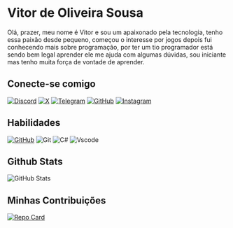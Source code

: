 # Vitor de Oliveira Sousa
Olá, prazer, meu nome é Vitor e sou um apaixonado pela tecnologia, tenho essa paixão desde pequeno, começou o interesse por jogos depois fui conhecendo mais sobre programação, por ter um tio programador está sendo bem legal aprender ele me ajuda com algumas dúvidas, sou iniciante mas tenho muita força de vontade de aprender.

## Conecte-se comigo
[![Discord](https://img.shields.io/badge/Discord-696969?style=for-the-badge&logo=discord)](https://discord.com/channels/@Vitor_Xp#3191/)
[![X](https://www.google.com/url?sa=i&url=https%3A%2F%2Fbr.freepik.com%2Ffotos-vetores-gratis%2Flogotipo-x&psig=AOvVaw2mJzqZOdLuob_xPuTitUza&ust=1750045589481000&source=images&cd=vfe&opi=89978449&ved=0CBQQjRxqFwoTCKin5f_B8o0DFQAAAAAdAAAAABAE)](https://twitter.com/VitorOliveiraTv)
[![Telegram](https://img.shields.io/badge/Telegram-696969?style=for-the-badge&logo=telegram&logoColor=)](https://t.me/VitorOliveiraTv)
[![GitHub](https://img.shields.io/badge/GitHub-696969?style=for-the-badge&logo=github&logoColor=white)](https://github.com/VitorOliveiraTv)
[![Instagram](https://img.shields.io/badge/iNSTAGRAM-696969?style=for-the-badge&logo=instagram)](https://www.instagram.com/_.vitor._bsb/)
## Habilidades
[![GitHub](https://img.shields.io/badge/GitHub-696969?style=for-the-badge&logo=github&logoColor=white)](https://github.com/VitorOliveiraTv)
![Git](https://img.shields.io/badge/GIT-E44C30?style=for-the-badge&logo=git&logoColor=white)
![C#](https://img.shields.io/badge/C%23-239120?style=for-the-badge&logo=c-sharp&logoColor=white)
![Vscode](https://img.shields.io/badge/Vscode-007ACC?style=for-the-badge&logo=visual-studio-code&logoColor=white)
## Github Stats
![GitHub Stats](https://github-readme-stats.vercel.app/api?username=VitorOliveiraTv&theme=transparent&bg_color=000&border_color=FFFF00&show_icons=true&icon_color=FFFF00&title_color=FFFF00&text_color=FFF&hide_title=true&hide=stars)
## Minhas Contribuições
[![Repo Card](https://github-readme-stats.vercel.app/api/pin/?username=VitorOliveiraTv&repo=dio-lab-open-source&bg_color=000&border_color=FFFF00&show_icons=true&icon_color=0000FF&title_color=FFFF00&text_color=FFF)](https://github.com/VitorOliveiraTv/dio-lab-open-source)
